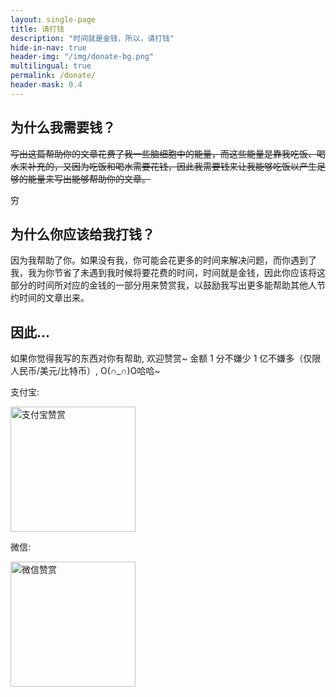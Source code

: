 ```yaml
---
layout: single-page
title: 请打钱
description: "时间就是金钱，所以，请打钱"
hide-in-nav: true
header-img: "/img/donate-bg.png"
multilingual: true
permalink: /donate/
header-mask: 0.4
---
```


## 为什么我需要钱？

~~写出这篇帮助你的文章花费了我一些脑细胞中的能量，而这些能量是靠我吃饭、喝水来补充的，又因为吃饭和喝水需要花钱，因此我需要钱来让我能够吃饭以产生足够的能量来写出能够帮助你的文章。~~

穷

## 为什么你应该给我打钱？

因为我帮助了你。如果没有我，你可能会花更多的时间来解决问题，而你遇到了我，我为你节省了未遇到我时候将要花费的时间，时间就是金钱，因此你应该将这部分的时间所对应的金钱的一部分用来赞赏我，以鼓励我写出更多能帮助其他人节约时间的文章出来。

## 因此...

如果你觉得我写的东西对你有帮助, 欢迎赞赏~ 金额 1 分不嫌少 1 亿不嫌多（仅限人民币/美元/比特币）, O(∩_∩)O哈哈~

支付宝: 
<style>
.donate img {
    width: 200px!important;
    max-width: 95%!important;
    border: none!important;
}
</style>
<div class="donate">
    <img src="{{ site.static_url }}/img/others/alipay.png" alt="支付宝赞赏"/>
</div>

微信: 
<div class="donate">
    <img src="{{ site.static_url }}/img/others/wechatpay.png" alt="微信赞赏"/>
</div>
